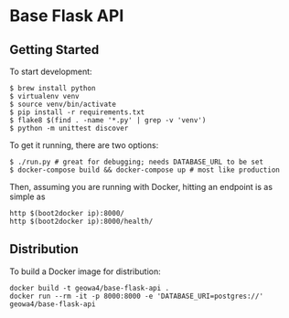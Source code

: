 Base Flask API
==============

Getting Started
---------------

To start development:

```
$ brew install python
$ virtualenv venv
$ source venv/bin/activate
$ pip install -r requirements.txt
$ flake8 $(find . -name '*.py' | grep -v 'venv')
$ python -m unittest discover
```

To get it running, there are two options:

```
$ ./run.py # great for debugging; needs DATABASE_URL to be set
$ docker-compose build && docker-compose up # most like production
```

Then, assuming you are running with Docker, hitting an endpoint is as simple as

```
http $(boot2docker ip):8000/
http $(boot2docker ip):8000/health/
```

Distribution
------------

To build a Docker image for distribution:

```
docker build -t geowa4/base-flask-api .
docker run --rm -it -p 8000:8000 -e 'DATABASE_URI=postgres://' geowa4/base-flask-api
```
